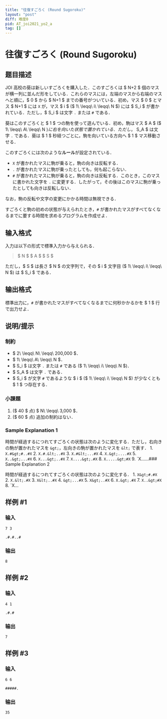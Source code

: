 ```yaml
---
title: "往復すごろく (Round Sugoroku)"
layout: "post"
diff: 难度0
pid: AT_joi2021_yo2_a
tag: []
---
```


# 往復すごろく (Round Sugoroku)

## 题目描述

[problemUrl]: https://atcoder.jp/contests/joi2021yo2/tasks/joi2021_yo2_a

JOI 高校の葵は新しいすごろくを購入した．このすごろくは $ N+2 $ 個のマスが横一列に並んだ形をしている．これらのマスには，左端のマスから右端のマスへと順に，$ 0 $ から $ N+1 $ までの番号がついている．初め，マス $ 0 $ とマス $ N+1 $ には `X` が，マス $ i $ ($ 1\ \leqq\ i\ \leqq\ N $) には $ S_i $ が書かれている．ただし，$ S_i $ は文字 `.` または `#` である．

葵はこのすごろくと $ 1 $ つの駒を使って遊んでいる．初め，駒はマス $ A $ ($ 1\ \leqq\ A\ \leqq\ N $) に右を向いた状態で置かれている．ただし，$ S_A $ は文字 `.` である．葵は $ 1 $ 秒経つごとに，駒を向いている方向へ $ 1 $ マス移動させる．

このすごろくには次のような**ルール**が設定されている．

- `X` が書かれたマスに駒が乗ると，駒の向きは反転する．
- `.` が書かれたマスに駒が乗ったとしても，何も起こらない．
- `#` が書かれたマスに駒が乗ると，駒の向きは反転する．このとき，このマスに書かれた文字を `.` に変更する．したがって，その後はこのマスに駒が乗ったとしても向きは反転しない．

なお，駒の反転や文字の変更にかかる時間は無視できる．

すごろくと駒の初めの状態が与えられたとき，`#` が書かれたマスがすべてなくなるまでに要する時間を求めるプログラムを作成せよ．

## 输入格式

入力は以下の形式で標準入力から与えられる．

> $ N $ $ A $ $ S $

ただし，$ S $ は長さ $ N $ の文字列で，その $ i $ 文字目 ($ 1\ \leqq\ i\ \leqq\ N $) は $ S_i $ である．

## 输出格式

標準出力に，`#` が書かれたマスがすべてなくなるまでに何秒かかるかを $ 1 $ 行で出力せよ．

## 说明/提示

### 制約

- $ 2\ \leqq\ N\ \leqq\ 200\,000 $．
- $ 1\ \leqq\ A\ \leqq\ N $．
- $ S_i $ は文字 `.` または `#` である ($ 1\ \leqq\ i\ \leqq\ N $)．
- $ S_A $ は文字 `.` である．
- $ S_i $ が文字 `#` であるような $ i $ ($ 1\ \leqq\ i\ \leqq\ N $) が少なくとも $ 1 $ つ存在する．

### 小課題

1. ($ 40 $ 点) $ N\ \leqq\ 3\,000 $．
2. ($ 60 $ 点) 追加の制約はない．

### Sample Explanation 1

時間が経過するにつれてすごろくの状態は次のように変化する．ただし，右向きの駒が置かれたマスを `&gt;`，左向きの駒が置かれたマスを `&lt;` で表す． 1. `X.#&gt;#..#X` 2. `X.#.&lt;..#X` 3. `X.#&lt;...#X` 4. `X.&gt;....#X` 5. `X..&gt;...#X` 6. `X...&gt;..#X` 7. `X....&gt;.#X` 8. `X.....&gt;#X` 9. `X......### Sample Explanation 2

時間が経過するにつれてすごろくの状態は次のように変化する． 1. `X&gt;#.#X` 2. `X.&lt;.#X` 3. `X&lt;..#X` 4. `&gt;...#X` 5. `X&gt;..#X` 6. `X.&gt;.#X` 7. `X..&gt;#X` 8. `X...

## 样例 #1

### 输入

```
7 3
.#.#..#
```

### 输出

```
8
```

## 样例 #2

### 输入

```
4 1
.#.#
```

### 输出

```
7
```

## 样例 #3

### 输入

```
6 6
#####.
```

### 输出

```
35
```

